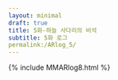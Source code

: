 ```yaml
---
layout: minimal
draft: true
title: 5화-하늘 사다리의 비석
subtitle: 5화 로그
permalink:/ARlog_5/
---
```


{% include MMARlog8.html %}